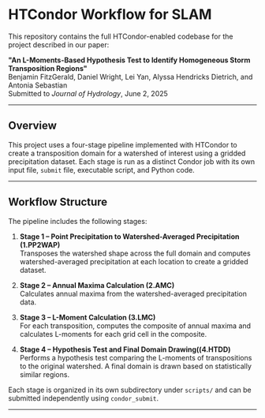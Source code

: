 

# HTCondor Workflow for SLAM

This repository contains the full HTCondor-enabled codebase for the project described in our paper:

**"An L-Moments-Based Hypothesis Test to Identify Homogeneous Storm Transposition Regions"**  
Benjamin FitzGerald, Daniel Wright, Lei Yan, Alyssa Hendricks Dietrich, and Antonia Sebastian  
Submitted to *Journal of Hydrology*, June 2, 2025  

---

## Overview

This project uses a four-stage pipeline implemented with HTCondor to create a transposition domain for a watershed of interest using a gridded precipitation dataset. Each stage is run as a distinct Condor job with its own input file, `submit` file, executable script, and Python code.

---

## Workflow Structure

The pipeline includes the following stages:

1. **Stage 1 – Point Precipitation to Watershed-Averaged Precipitation (1.PP2WAP)**  
   Transposes the watershed shape across the full domain and computes watershed-averaged precipitation at each location to create a gridded dataset.

2. **Stage 2 – Annual Maxima Calculation (2.AMC)**  
   Calculates annual maxima from the watershed-averaged precipitation data.

3. **Stage 3 – L-Moment Calculation (3.LMC)**  
   For each transposition, computes the composite of annual maxima and calculates L-moments for each grid cell in the composite.

4. **Stage 4 – Hypothesis Test and Final Domain Drawing((4.HTDD)**  
   Performs a hypothesis test comparing the L-moments of transpositions to the original watershed. A final domain is drawn based on statistically similar regions.

Each stage is organized in its own subdirectory under `scripts/` and can be submitted independently using `condor_submit`.

---
